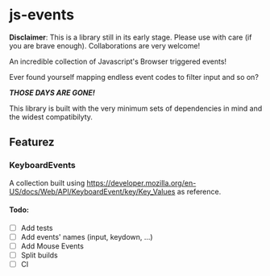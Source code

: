 # js-events

**Disclaimer**: This is a library still in its early stage. Please use with care (if you are brave enough).
Collaborations are very welcome!

An incredible collection of Javascript's Browser triggered events!

Ever found yourself mapping endless event codes to filter input and so on?

__*THOSE DAYS ARE GONE!*__

This library is built with the very minimum sets of dependencies in mind and the widest compatibilyty.

## Featurez

### KeyboardEvents
A collection built using https://developer.mozilla.org/en-US/docs/Web/API/KeyboardEvent/key/Key_Values as reference.



#### Todo:
- [ ] Add tests
- [ ] Add events' names (input, keydown, ...)
- [ ] Add Mouse Events
- [ ] Split builds
- [ ] CI
